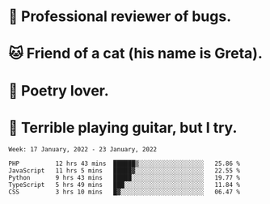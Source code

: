 # 🐛 Professional reviewer of bugs.
# 🐱 Friend of a cat (his name is Greta).
# 📜 Poetry lover.
# 🎸 Terrible playing guitar, but I try.

<!--START_SECTION:waka-->
```text
Week: 17 January, 2022 - 23 January, 2022

PHP          12 hrs 43 mins  ██████▒░░░░░░░░░░░░░░░░░░   25.86 % 
JavaScript   11 hrs 5 mins   █████▓░░░░░░░░░░░░░░░░░░░   22.55 % 
Python       9 hrs 43 mins   █████░░░░░░░░░░░░░░░░░░░░   19.77 % 
TypeScript   5 hrs 49 mins   ███░░░░░░░░░░░░░░░░░░░░░░   11.84 % 
CSS          3 hrs 10 mins   █▓░░░░░░░░░░░░░░░░░░░░░░░   06.47 % 
```
<!--END_SECTION:waka-->
